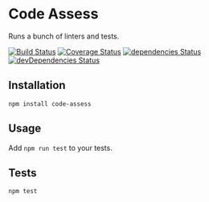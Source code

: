 Code Assess
=========
Runs a bunch of linters and tests.

[![Build Status](https://travis-ci.org/cyrillegin/generic-tests.svg?branch=master)](https://travis-ci.org/cyrillegin/generic-tests)
[![Coverage Status](https://coveralls.io/repos/github/cyrillegin/generic-tests/badge.svg)](https://coveralls.io/github/cyrillegin/generic-tests)
[![dependencies Status](https://david-dm.org/cyrillegin/generic-tests/status.svg)](https://david-dm.org/cyrillegin/generic-tests)
[![devDependencies Status](https://david-dm.org/cyrillegin/generic-tests/dev-status.svg)](https://david-dm.org/cyrillegin/generic-tests?type=dev)

## Installation
`npm install code-assess`

## Usage
Add `npm run test` to your tests.

## Tests
`npm test`

